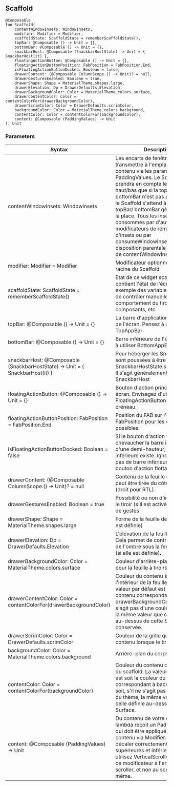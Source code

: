 ## Scaffold
```
@Composable
fun Scaffold(
    contentWindowInsets: WindowInsets,
    modifier: Modifier = Modifier,
    scaffoldState: ScaffoldState = rememberScaffoldState(),
    topBar: @Composable () -> Unit = {},
    bottomBar: @Composable () -> Unit = {},
    snackbarHost: @Composable (SnackbarHostState) -> Unit = { SnackbarHost(it) },
    floatingActionButton: @Composable () -> Unit = {},
    floatingActionButtonPosition: FabPosition = FabPosition.End,
    isFloatingActionButtonDocked: Boolean = false,
    drawerContent: (@Composable ColumnScope.() -> Unit)? = null,
    drawerGesturesEnabled: Boolean = true,
    drawerShape: Shape = MaterialTheme.shapes.large,
    drawerElevation: Dp = DrawerDefaults.Elevation,
    drawerBackgroundColor: Color = MaterialTheme.colors.surface,
    drawerContentColor: Color = contentColorFor(drawerBackgroundColor),
    drawerScrimColor: Color = DrawerDefaults.scrimColor,
    backgroundColor: Color = MaterialTheme.colors.background,
    contentColor: Color = contentColorFor(backgroundColor),
    content: @Composable (PaddingValues) -> Unit
): Unit
```
### Parameters
| Syntax                                                                       | Description                                                                                                                                                                                                                                                                                                                                                                                                                                                              |
|------------------------------------------------------------------------------|--------------------------------------------------------------------------------------------------------------------------------------------------------------------------------------------------------------------------------------------------------------------------------------------------------------------------------------------------------------------------------------------------------------------------------------------------------------------------|
| contentWindowInsets: WindowInsets                                            | Les encarts de fenêtre à transmettre à l'emplacement de contenu via les paramètres PaddingValues. Le Scaffold ne prendra en compte les insets du haut/bas que si la topBar/ bottomBar n'est pas présente, car le Scaffold s'attend à ce que la topBar/ bottomBar gère les insets à la place. Tous les insets consommés par d'autres modificateurs de remplissage d'insets ou par consumeWindowInsets sur une disposition parentale seront exclus de contentWindowInsets. |
| modifier: Modifier = Modifier                                                | Modificateur optionnel pour la racine du Scaffold                                                                                                                                                                                                                                                                                                                                                                                                                        |
| scaffoldState: ScaffoldState = rememberScaffoldState()                       | Etat de ce widget scaffold . Il contient l'état de l'écran, par exemple des variables permettant de contrôler manuellement le comportement du tiroir, la taille des composants, etc.                                                                                                                                                                                                                                                                                     |
| topBar: @Composable () -> Unit = {}                                          | La barre d'application supérieure de l'écran. Pensez à utiliser TopAppBar.                                                                                                                                                                                                                                                                                                                                                                                               |
| bottomBar: @Composable () -> Unit = {}                                       | Barre inférieure de l'écran. Pensez à utiliser BottomAppBar.                                                                                                                                                                                                                                                                                                                                                                                                             |
| snackbarHost: @Composable (SnackbarHostState) -> Unit = { SnackbarHost(it) } | Pour héberger les Snackbars qui sont poussées à être affichées via SnackbarHostState.showSnackbar. Il s'agit généralement d'un SnackbarHost                                                                                                                                                                                                                                                                                                                              |
| floatingActionButton: @Composable () -> Unit = {}                            | Bouton d'action principal de votre écran. Envisagez d'utiliser FloatingActionButton pour ce créneau.                                                                                                                                                                                                                                                                                                                                                                     |
| floatingActionButtonPosition: FabPosition = FabPosition.End	                 | Position du FAB sur l'écran. Voir FabPosition pour les options possibles.                                                                                                                                                                                                                                                                                                                                                                                                |
| isFloatingActionButtonDocked: Boolean = false	                               | Si le bouton d'action flottant doit chevaucher la barre inférieure d'une demi-hauteur, si la barre inférieure existe. Ignoré s'il n'y a pas de barre inférieure ou de bouton d'action flottant.                                                                                                                                                                                                                                                                          |
| drawerContent: (@Composable ColumnScope.() -> Unit)? = null	                 | Contenu de la feuille du tiroir qui peut être tirée du côté gauche (droit pour RTL).                                                                                                                                                                                                                                                                                                                                                                                     |
| drawerGesturesEnabled: Boolean = true	                                       | Possibilité ou non d'interagir avec le tiroir (s'il est activé) par le biais de gestes                                                                                                                                                                                                                                                                                                                                                                                   |
| drawerShape: Shape = MaterialTheme.shapes.large	                             | Forme de la feuille de tiroir (si elle est définie)                                                                                                                                                                                                                                                                                                                                                                                                                      |
| drawerElevation: Dp = DrawerDefaults.Elevation	                              | L'élévation de la feuille de tiroir. Cela permet de contrôler la taille de l'ombre sous la feuille de tiroir (si elle est définie).                                                                                                                                                                                                                                                                                                                                      |
| drawerBackgroundColor: Color = MaterialTheme.colors.surface	                 | Couleur d'arrière-plan à utiliser pour la feuille à tiroirs                                                                                                                                                                                                                                                                                                                                                                                                              |
| drawerContentColor: Color = contentColorFor(drawerBackgroundColor)           | Couleur du contenu à utiliser à l'intérieur de la feuille de tiroir. La valeur par défaut est la couleur du contenu correspondant à drawerBackgroundColor, ou, s'il ne s'agit pas d'une couleur du thème, la même valeur que celle définie au-dessus de cette Surface sera conservée.                                                                                                                                                                                    |
| drawerScrimColor: Color = DrawerDefaults.scrimColor	                         | Couleur de la grille qui masque le contenu lorsque le tiroir est ouvert                                                                                                                                                                                                                                                                                                                                                                                                  |
| backgroundColor: Color = MaterialTheme.colors.background	                    | Arrière-plan du corps du scaffold                                                                                                                                                                                                                                                                                                                                                                                                                                        |
| contentColor: Color = contentColorFor(backgroundColor)	                      | Couleur du contenu dans le corps du scaffold. La valeur par défaut est soit la couleur du contenu correspondant à backgroundColor, soit, s'il ne s'agit pas d'une couleur du thème, la même valeur que celle définie au-dessus de cette Surface.                                                                                                                                                                                                                         |
| content: @Composable (PaddingValues) -> Unit	                                | Du contenu de votre écran. La lambda reçoit un PaddingValues qui doit être appliqué à la racine du contenu via Modifier.padding pour décaler correctement les barres supérieures et inférieures. Si vous utilisez VerticalScroller, appliquez ce modificateur à l'enfant du scroller, et non au scroller lui-même.                                                                                                                                                       |

